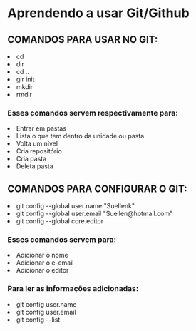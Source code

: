 # Aprendendo a usar Git/Github

<h2>COMANDOS PARA USAR NO GIT:</h2>
<li>cd</li> 
<li>dir</li> 
<li>cd ..</li>
<li>gir init</li> 
<li>mkdir</li> 
<li>rmdir</li> 

<h3> Esses comandos servem respectivamente para:</h3>
<li>Entrar em pastas</li> 
<li>Lista o que tem dentro da unidade ou pasta</li> 
<li>Volta um nível</li> 
<li>Cria repositório</li> 
<li>Cria pasta</li> 
<li>Deleta pasta</li> 


<h2>COMANDOS PARA CONFIGURAR O GIT:</h2>
<li>git config --global user.name "Suellenk"</li> 
<li>git config --global user.email "Suellen@hotmail.com"</li> 
<li>git config --global core.editor</li>

<h3>Esses comandos servem para:</h3>
<li>Adicionar o nome</li> 
<li>Adicionar o e-email</li> 
<li>Adicionar o editor</li> 

<h3>Para ler as informações adicionadas:</h3>
<li>git config user.name</li> 
<li>git config user.email</li> 
<li>git config --list</li> 
